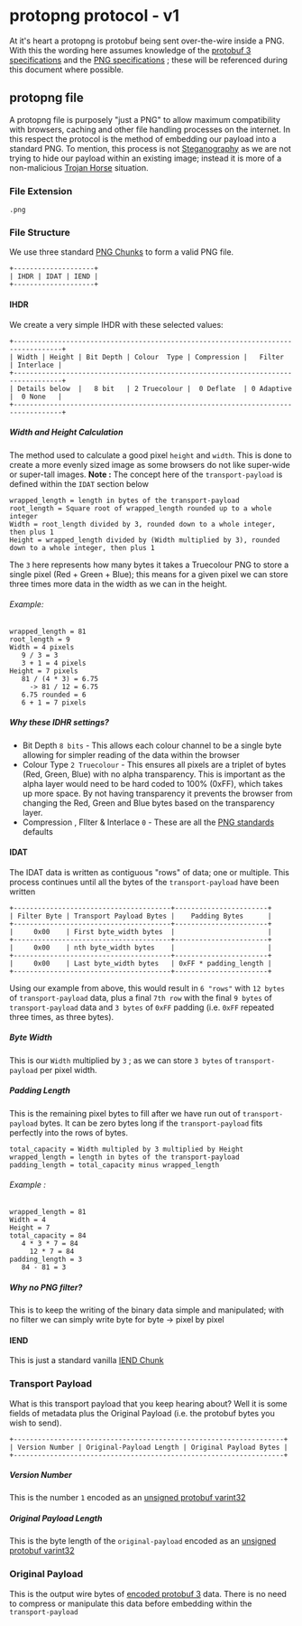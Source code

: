 
# protopng protocol - v1

At it's heart a protopng is protobuf being sent over-the-wire inside a PNG. With this the wording here assumes knowledge of the [protobuf 3 specifications](https://protobuf.dev/programming-guides/encoding/) and the [PNG specifications](https://www.w3.org/TR/2003/REC-PNG-20031110/) ; these will be referenced during this document where possible.

## protopng file
A protopng file is purposely "just a PNG" to allow maximum compatibility with browsers, caching and other file handling processes on the internet. In this respect the protocol is the method of embedding our payload into a standard PNG. To mention, this process is not [Steganography](https://en.wikipedia.org/wiki/Steganography) as we are not trying to hide our payload within an existing image; instead it is more of a non-malicious [Trojan Horse](https://en.wikipedia.org/wiki/Trojan_Horse) situation.


### File Extension
`.png`


### File Structure
We use three standard [PNG Chunks](https://www.w3.org/TR/2003/REC-PNG-20031110/#11Critical-chunks) to form a valid PNG file.
```
+--------------------+
| IHDR | IDAT | IEND |
+--------------------+
```

#### IHDR
We create a very simple IHDR with these selected values:
```
+----------------------------------------------------------------------------------+
| Width | Height | Bit Depth | Colour  Type | Compression |   Filter   | Interlace |
+----------------------------------------------------------------------------------+
| Details below  |   8 bit   | 2 Truecolour |  0 Deflate  | 0 Adaptive |  0 None   |
+----------------------------------------------------------------------------------+
```

##### Width and Height Calculation
The method used to calculate a good pixel `height` and `width`. This is done to create a more evenly sized image as some browsers do not like super-wide or super-tall images.
**Note :** The concept here of the `transport-payload` is defined within the `IDAT` section below
```
wrapped_length = length in bytes of the transport-payload
root_length = Square root of wrapped_length rounded up to a whole integer
Width = root_length divided by 3, rounded down to a whole integer, then plus 1
Height = wrapped_length divided by (Width multiplied by 3), rounded down to a whole integer, then plus 1
```
The `3` here represents how many bytes it takes a Truecolour PNG to store a single pixel (Red + Green + Blue); this means for a given pixel we can store three times more data in the width as we can in the height.
###### Example:
```
wrapped_length = 81
root_length = 9
Width = 4 pixels
   9 / 3 = 3
   3 + 1 = 4 pixels
Height = 7 pixels
   81 / (4 * 3) = 6.75
     -> 81 / 12 = 6.75
   6.75 rounded = 6
   6 + 1 = 7 pixels
```

##### Why these IDHR settings?
 - Bit Depth `8 bits` - This allows each colour channel to be a single byte allowing for simpler reading of the data within the browser
 - Colour Type `2 Truecolour` - This ensures all pixels are a triplet of bytes (Red, Green, Blue) with no alpha transparency. This is important as the alpha layer would need to be hard coded to 100% (0xFF), which takes up more space. By not having transparency it prevents the browser from changing the Red, Green and Blue bytes based on the transparency layer.
 - Compression , FIlter & Interlace `0` - These are all the [PNG standards](https://www.w3.org/TR/2003/REC-PNG-20031110/#11IHDR) defaults

#### IDAT
The IDAT data is written as contiguous "rows" of data; one or multiple. This process continues until all the bytes of the `transport-payload`  have been written
```
+---------------------------------------+-----------------------+
| Filter Byte | Transport Payload Bytes |    Padding Bytes      |
+---------------------------------------+-----------------------+
|     0x00    | First byte_width bytes  |                       |
+---------------------------------------+-----------------------+
|     0x00    | nth byte_width bytes    |                       |
+---------------------------------------+-----------------------+
|     0x00    | Last byte_width bytes   | 0xFF * padding_length |
+---------------------------------------+-----------------------+
```
Using our example from above, this would result in `6 "rows"` with `12 bytes` of `transport-payload` data, plus a final `7th row` with the final `9 bytes` of `transport-payload` data and `3 bytes` of `0xFF` padding (i.e. `0xFF` repeated three times, as three bytes).

##### Byte Width
This is our `Width` multiplied by `3` ; as we can store `3 bytes` of `transport-payload` per pixel width.

##### Padding Length
This is the remaining pixel bytes to fill after we have run out of `transport-payload` bytes. It can be zero bytes long if the `transport-payload` fits perfectly into the rows of bytes.
```
total_capacity = Width multipled by 3 multiplied by Height
wrapped_length = length in bytes of the transport-payload
padding_length = total_capacity minus wrapped_length
```
###### Example :
```
wrapped_length = 81
Width = 4
Height = 7
total_capacity = 84
   4 * 3 * 7 = 84
     12 * 7 = 84
padding_length = 3
   84 - 81 = 3
```

##### Why no PNG filter?
This is to keep the writing of the binary data simple and manipulated; with no filter we can simply write byte for byte -> pixel by pixel

#### IEND
This is just a standard vanilla [IEND Chunk](https://www.w3.org/TR/2003/REC-PNG-20031110/#11IEND)


### Transport Payload
What is this transport payload that you keep hearing about? Well it is some fields of metadata plus the Original Payload (i.e. the protobuf bytes you wish to send).
```
+-------------------------------------------------------------------+
| Version Number | Original-Payload Length | Original Payload Bytes |
+-------------------------------------------------------------------+
```
##### Version Number
This is the number `1` encoded as an [unsigned protobuf varint32](https://protobuf.dev/programming-guides/encoding/#varints) 

##### Original Payload Length
This is the byte length of the `original-payload` encoded as an [unsigned protobuf varint32](https://protobuf.dev/programming-guides/encoding/#varints) 

### Original Payload
This is the output wire bytes of [encoded protobuf 3](https://protobuf.dev/programming-guides/encoding/) data. There is no need to compress or manipulate this data before embedding within the `transport-payload`
